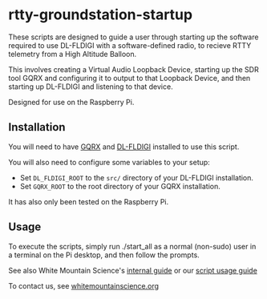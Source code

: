 # rtty-groundstation-startup
These scripts are designed to guide a user through starting up the software required
to use DL-FLDIGI with a software-defined radio, to recieve RTTY telemetry from a High Altitude Balloon.

This involves creating a Virtual Audio Loopback Device, starting up the SDR tool GQRX
and configuring it to output to that Loopback Device, and then starting up DL-FLDIGI
and listening to that device.

Designed for use on the Raspberry Pi.

## Installation
You will need to have [GQRX](http://gqrx.dk/) and [DL-FLDIGI](https://ukhas.org.uk/projects:dl-fldigi) installed to use this script.

You will also need to configure some variables to your setup:
- Set `DL_FLDIGI_ROOT` to the `src/` directory of your DL-FLDIGI installation.
- Set `GQRX_ROOT` to the root directory of your GQRX installation.

It has also only been tested on the Raspberry Pi. 

## Usage
To execute the scripts, simply run ./start_all as a normal (non-sudo) user
in a terminal on the Pi desktop, and then follow the prompts.

See also White Mountain Science's [internal guide](https://docs.google.com/document/d/1bzXN15sgmevQ5vlYJJ5ax8ZhUK_JHZSXjYKJSROzY5U/edit#heading=h.l4br9kx5sb2g) or our [script usage guide](https://docs.google.com/document/d/1YyQdTc5vErq8AetqWkQUkAtAH35LsKyGhh1qk3cgxRU/edit?usp=sharing)

To contact us, see [whitemountainscience.org](whitemountainscience.org)
